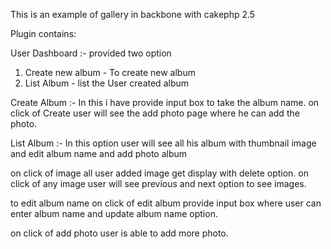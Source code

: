 This is an example of gallery in backbone with cakephp 2.5

Plugin contains:

User Dashboard :- provided two option 
1) Create new album - To create new album
2) List Album - list the User created album

Create Album :-
In this i have provide input box to take the album name.
on click of Create user will see the add photo page  where he can add the photo.

List Album :- In this option user will see all his album with thumbnail image  and edit album name and add photo album

on click of image all user added image get display with delete option. on click of any image user will see previous and next option to see images.

to edit album name on click of edit album provide input box where user can enter album name and update album name option. 

on click of add photo user is able to add more photo. 